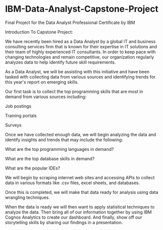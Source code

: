 # IBM-Data-Analyst-Capstone-Project
Final Project for the Data Analyst Professional Certificate by IBM


Introduction To Capstone Project:

We have recently been hired as a Data Analyst by a global IT and business consulting services firm that is known for their expertise in IT solutions and their team of highly experienced IT consultants.  In order to keep pace with changing technologies and remain competitive, our organization regularly analyzes data to help identify future skill requirements. 

As a Data Analyst, we will be assisting with this initiative and have been tasked with collecting data from various sources and identifying trends for this year's report on emerging skills. 

Our first task is to collect the top programming skills that are most in demand from various sources including:

Job postings

Training portals

Surveys

Once we have collected enough data, we will begin analyzing the data and identify insights and trends that may include the following:

What are the top programming languages in demand?

What are the top database skills in demand?

What are the popular IDEs?

We will begin by scraping internet web sites and accessing APIs to collect data in various formats like .csv files, excel sheets, and databases.   
 
 

Once this is completed, we will make that data ready for analysis using data wrangling techniques. 
 
  
 
 

When the data is ready we will then want to apply statistical techniques to analyze the data.  Then bring all of our information together by using  IBM Cognos Analytics to create our dashboard. And finally, show off our storytelling skills by sharing our findings in a presentation.
